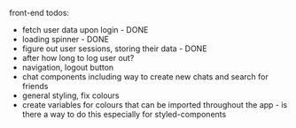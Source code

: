 front-end todos:

- fetch user data upon login - DONE
- loading spinner - DONE
- figure out user sessions, storing their data - DONE
- after how long to log user out?
- navigation, logout button
- chat components including way to create new chats and search for friends
- general styling, fix colours
- create variables for colours that can be imported throughout the app - is there a way to do this especially for styled-components
